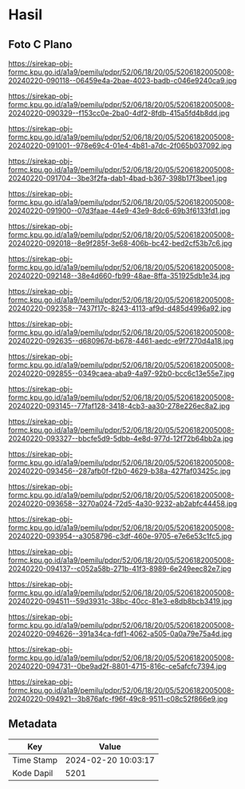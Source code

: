 # Hasil

## Foto C Plano

https://sirekap-obj-formc.kpu.go.id/a1a9/pemilu/pdpr/52/06/18/20/05/5206182005008-20240220-090118--06459e4a-2bae-4023-badb-c046e9240ca9.jpg

https://sirekap-obj-formc.kpu.go.id/a1a9/pemilu/pdpr/52/06/18/20/05/5206182005008-20240220-090329--f153cc0e-2ba0-4df2-8fdb-415a5fd4b8dd.jpg

https://sirekap-obj-formc.kpu.go.id/a1a9/pemilu/pdpr/52/06/18/20/05/5206182005008-20240220-091001--978e69c4-01e4-4b81-a7dc-2f065b037092.jpg

https://sirekap-obj-formc.kpu.go.id/a1a9/pemilu/pdpr/52/06/18/20/05/5206182005008-20240220-091704--3be3f2fa-dab1-4bad-b367-398b17f3bee1.jpg

https://sirekap-obj-formc.kpu.go.id/a1a9/pemilu/pdpr/52/06/18/20/05/5206182005008-20240220-091900--07d3faae-44e9-43e9-8dc6-69b3f6133fd1.jpg

https://sirekap-obj-formc.kpu.go.id/a1a9/pemilu/pdpr/52/06/18/20/05/5206182005008-20240220-092018--8e9f285f-3e68-406b-bc42-bed2cf53b7c6.jpg

https://sirekap-obj-formc.kpu.go.id/a1a9/pemilu/pdpr/52/06/18/20/05/5206182005008-20240220-092148--38e4d660-fb99-48ae-8ffa-351925db1e34.jpg

https://sirekap-obj-formc.kpu.go.id/a1a9/pemilu/pdpr/52/06/18/20/05/5206182005008-20240220-092358--7437f17c-8243-4113-af9d-d485d4996a92.jpg

https://sirekap-obj-formc.kpu.go.id/a1a9/pemilu/pdpr/52/06/18/20/05/5206182005008-20240220-092635--d680967d-b678-4461-aedc-e9f7270d4a18.jpg

https://sirekap-obj-formc.kpu.go.id/a1a9/pemilu/pdpr/52/06/18/20/05/5206182005008-20240220-092855--0349caea-aba9-4a97-92b0-bcc6c13e55e7.jpg

https://sirekap-obj-formc.kpu.go.id/a1a9/pemilu/pdpr/52/06/18/20/05/5206182005008-20240220-093145--77faf128-3418-4cb3-aa30-278e226ec8a2.jpg

https://sirekap-obj-formc.kpu.go.id/a1a9/pemilu/pdpr/52/06/18/20/05/5206182005008-20240220-093327--bbcfe5d9-5dbb-4e8d-977d-12f72b64bb2a.jpg

https://sirekap-obj-formc.kpu.go.id/a1a9/pemilu/pdpr/52/06/18/20/05/5206182005008-20240220-093456--287afb0f-f2b0-4629-b38a-427faf03425c.jpg

https://sirekap-obj-formc.kpu.go.id/a1a9/pemilu/pdpr/52/06/18/20/05/5206182005008-20240220-093658--3270a024-72d5-4a30-9232-ab2abfc44458.jpg

https://sirekap-obj-formc.kpu.go.id/a1a9/pemilu/pdpr/52/06/18/20/05/5206182005008-20240220-093954--a3058796-c3df-460e-9705-e7e6e53c1fc5.jpg

https://sirekap-obj-formc.kpu.go.id/a1a9/pemilu/pdpr/52/06/18/20/05/5206182005008-20240220-094137--c052a58b-271b-41f3-8989-6e249eec82e7.jpg

https://sirekap-obj-formc.kpu.go.id/a1a9/pemilu/pdpr/52/06/18/20/05/5206182005008-20240220-094511--59d3931c-38bc-40cc-81e3-e8db8bcb3419.jpg

https://sirekap-obj-formc.kpu.go.id/a1a9/pemilu/pdpr/52/06/18/20/05/5206182005008-20240220-094626--391a34ca-fdf1-4062-a505-0a0a79e75a4d.jpg

https://sirekap-obj-formc.kpu.go.id/a1a9/pemilu/pdpr/52/06/18/20/05/5206182005008-20240220-094731--0be9ad2f-8801-4715-816c-ce5afcfc7394.jpg

https://sirekap-obj-formc.kpu.go.id/a1a9/pemilu/pdpr/52/06/18/20/05/5206182005008-20240220-094921--3b876afc-f96f-49c8-9511-c08c52f866e9.jpg


## Metadata

| Key        | Value               |
| ---------- | ------------------- |
| Time Stamp | 2024-02-20 10:03:17 |
| Kode Dapil | 5201                |



